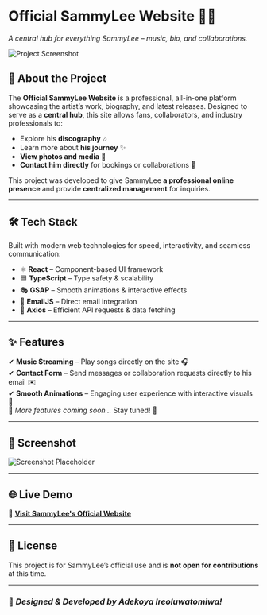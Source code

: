 # **Official SammyLee Website** 🎵🌟  
_A central hub for everything SammyLee – music, bio, and collaborations._  

![Project Screenshot](https://github.com/user-attachments/assets/c954b622-0a71-410f-bd1b-c98dca73bd16)

## **📝 About the Project**  
The **Official SammyLee Website** is a professional, all-in-one platform showcasing the artist’s work, biography, and latest releases. Designed to serve as a **central hub**, this site allows fans, collaborators, and industry professionals to:  
- Explore his **discography** 🎶  
- Learn more about **his journey** ✨  
- **View photos and media** 📸  
- **Contact him directly** for bookings or collaborations 📩  

This project was developed to give SammyLee **a professional online presence** and provide **centralized management** for inquiries.  

---

## **🛠 Tech Stack**  
Built with modern web technologies for speed, interactivity, and seamless communication:  

- ⚛ **React** – Component-based UI framework  
- 🟦 **TypeScript** – Type safety & scalability  
- 🎭 **GSAP** – Smooth animations & interactive effects  
- 📩 **EmailJS** – Direct email integration 
- 🔗 **Axios** – Efficient API requests & data fetching  

---

## **✨ Features**  
✔ **Music Streaming** – Play songs directly on the site 🎧  
✔ **Contact Form** – Send messages or collaboration requests directly to his email ✉️  
✔ **Smooth Animations** – Engaging user experience with interactive visuals 🎨  
🚀 *More features coming soon...* Stay tuned! 👀  

---

## **📸 Screenshot**  
![Screenshot Placeholder](https://github.com/user-attachments/assets/b9b58e9f-3090-4b69-a381-76c7cac66b06)

---

## **🌐 Live Demo**  
🔗 **[Visit SammyLee's Official Website](https://officialsammylee.com.ng/)** <!-- Add the actual link here -->

---
## **📜 License**  
This project is for SammyLee’s official use and is **not open for contributions** at this time.  

---

### 🚀 *Designed & Developed by Adekoya Ireoluwatomiwa!*  
